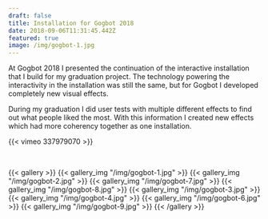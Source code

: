```yaml
---
draft: false
title: Installation for Gogbot 2018
date: 2018-09-06T11:31:45.442Z
featured: true
image: /img/gogbot-1.jpg
---
```

At Gogbot 2018 I presented the continuation of the interactive installation that I build for my graduation project. The technology powering the interactivity in the installation was still the same, but for Gogbot I developed completely new visual effects. 

During my graduation I did user tests with multiple different effects to find out what people liked the most. With this information I created new effects which had more coherency together as one installation.

{{< vimeo 337979070 >}}

<br>

{{< gallery >}}
{{< gallery_img "/img/gogbot-1.jpg" >}}
{{< gallery_img "/img/gogbot-2.jpg" >}}
{{< gallery_img "/img/gogbot-7.jpg" >}}
{{< gallery_img "/img/gogbot-8.jpg" >}}
{{< gallery_img "/img/gogbot-3.jpg" >}}
{{< gallery_img "/img/gogbot-4.jpg" >}}
{{< gallery_img "/img/gogbot-6.jpg" >}}
{{< gallery_img "/img/gogbot-9.jpg" >}}
{{< /gallery >}}
